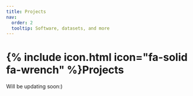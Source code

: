 ```yaml
---
title: Projects
nav:
  order: 2
  tooltip: Software, datasets, and more
---
```


# {% include icon.html icon="fa-solid fa-wrench" %}Projects

Will be updating soon:)


